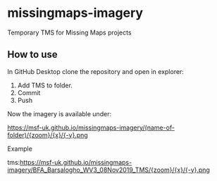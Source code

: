 # missingmaps-imagery

Temporary TMS for Missing Maps projects

## How to use

In GitHub Desktop clone the repository and open in explorer:

1. Add TMS to folder.
2. Commit
3. Push

Now the imagery is available under:

https://msf-uk.github.io/missingmaps-imagery/(name-of-folder)/{zoom}/{x}/{-y}.png

Example

tms:https://msf-uk.github.io/missingmaps-imagery/BFA_Barsalogho_WV3_08Nov2019_TMS/{zoom}/{x}/{-y}.png

